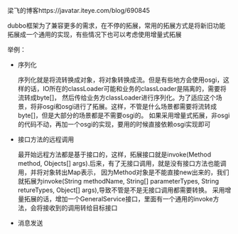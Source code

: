 梁飞的博客https://javatar.iteye.com/blog/690845

dubbo框架为了兼容更多的需求，在不停的拓展，常用的拓展方式是将新旧功能拓展成一个通用的实现，有些情况下也可以考虑使用增量式拓展

举例：

- 序列化

  序列化就是将流转换成对象，将对象转换成流。但是有些地方会使用osgi，这样的话，IO所在的classLoader可能和业务的classLoader是隔离的，需要将流转成byte[]，
  然后传给业务方classLoader进行序列化。为了适应这个场景，将非osgi和osgi进行了拓展。这样，不管是什么场景都需要将流转成byte[]，但是大部分的场景都是不需要osgi的。
  如果采用增量式拓展，非osgi的代码不动，再加一个osgi的实现，要用的时候直接依赖osgi实现即可

- 接口方法的远程调用

  最开始远程方法都是基于接口的，这样，拓展接口就是invoke(Method method, Objects[] args).后来，有了无接口调用，就是没有接口方法也能调用，并将对象转出Map表示，
  因为Method对象是不能直接new出来的，我们就拓展为invoke(String methodName, String[] parameterTypes, String retureTypes, Object[] args),导致不管是不是无接口调用都需要转换。
  采用增量拓展的话，增加一个GeneralService接口，里面有一个通用的invoke方法，会将接收到的调用转给目标接口

- 消息发送 
  